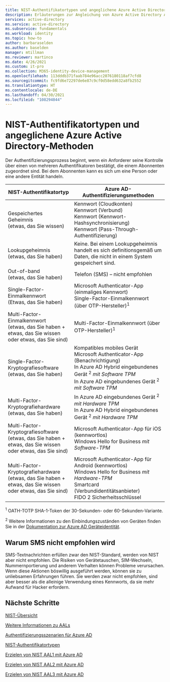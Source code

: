 ```yaml
---
title: NIST-Authentifikatortypen und angeglichene Azure Active Directory-Methoden
description: Erläuterungen zur Angleichung von Azure Active Directory Authentifizierungsmethoden an NIST-Authentifikatortypen.
services: active-directory
ms.service: active-directory
ms.subservice: fundamentals
ms.workload: identity
ms.topic: how-to
author: barbaraselden
ms.author: baselden
manager: mtillman
ms.reviewer: martinco
ms.date: 4/26/2021
ms.custom: it-pro
ms.collection: M365-identity-device-management
ms.openlocfilehash: 113dddb371faab784e96acc2076180118af7cfd8
ms.sourcegitcommit: fc9fd6e72297de6e87c9cf0d58edd632a8fb2552
ms.translationtype: HT
ms.contentlocale: de-DE
ms.lasthandoff: 04/30/2021
ms.locfileid: "108294044"
---
```

# <a name="nist-authenticator-types-and-aligned-azure-active-directory-methods"></a>NIST-Authentifikatortypen und angeglichene Azure Active Directory-Methoden

Der Authentifizierungsprozess beginnt, wenn ein Anforderer seine Kontrolle über einen von mehreren Authentifikatoren bestätigt, die einem Abonnenten zugeordnet sind. Bei dem Abonnenten kann es sich um eine Person oder eine andere Entität handeln.

| NIST-Authentifikatortyp| Azure AD-Authentifizierungsmethoden |
| - | - |
|  Gespeichertes Geheimnis <br> (etwas, das Sie wissen)|  Kennwort (Cloudkonten)  <br>Kennwort (Verbund)<br> Kennwort (Kennwort-Hashsynchronisierung)<br>Kennwort (Pass-Through-Authentifizierung) |
|Lookupgeheimnis <br> (etwas, das Sie haben)| Keine. Bei einem Lookupgeheimnis handelt es sich definitionsgemäß um Daten, die nicht in einem System gespeichert sind. |
|Out-of-band <br>(etwas, das Sie haben)| Telefon (SMS) – nicht empfohlen |
| Single-Factor-Einmalkennwort <br>‎(Etwas, das Sie haben)| Microsoft Authenticator-App (einmaliges Kennwort)  <br>Single-Factor-Einmalkennwort ‎(über OTP-Hersteller)<sup data-htmlnode="">1</sup> | 
| Multi-Factor-Einmalkennwort<br>(etwas, das Sie haben + etwas, das Sie wissen oder etwas, das Sie sind)| Multi-Factor-Einmalkennwort ‎(über OTP-Hersteller)<sup data-htmlnode="">1</sup>| 
|Single-Factor-Kryptografiesoftware<br>(etwas, das Sie haben)|Kompatibles mobiles Gerät <br> Microsoft Authenticator-App (Benachrichtigung) <br> In Azure AD Hybrid eingebundenes Gerät <sup data-htmlnode="">2</sup> *mit Software TPM*<br> In Azure AD eingebundenes Gerät <sup data-htmlnode="">2</sup> *mit Software TPM* |
| Multi-Factor-Kryptografiehardware <br>(etwas, das Sie haben) | In Azure AD eingebundenes Gerät <sup data-htmlnode="">2</sup> *mit Hardware TPM* <br> In Azure AD Hybrid eingebundenes Gerät <sup data-htmlnode="">2</sup> *mit Hardware TPM*|
|Multi-Factor-Kryptografiesoftware<br>(etwas, das Sie haben + etwas, das Sie wissen oder etwas, das Sie sind) | Microsoft Authenticator-App für iOS (kennwortlos)<br> Windows Hello for Business *mit Software-TPM* |
|Multi-Factor-Kryptografiehardware <br>(etwas, das Sie haben + etwas, das Sie wissen oder etwas, das Sie sind) |Microsoft Authenticator-App für Android (kennwortlos)<br> Windows Hello for Business *mit Hardware-TPM*<br> Smartcard (Verbundidentitätsanbieter) <br> FIDO 2 Sicherheitsschlüssel |


<sup data-htmlnode="">1</sup> OATH-TOTP SHA-1-Token der 30-Sekunden- oder 60-Sekunden-Variante.

<sup data-htmlnode="">2</sup> Weitere Informationen zu den Einbindungszuständen von Geräten finden Sie in der [Dokumentation zur Azure AD Geräteidentität](https://docs.microsoft.com/azure/active-directory/devices/). 

## <a name="why-sms-isnt-recommended"></a>Warum SMS nicht empfohlen wird 

SMS-Textnachrichten erfüllen zwar den NIST-Standard, werden von NIST aber nicht empfohlen. Die Risiken von Gerätetauschen, SIM-Wechseln, Nummernportierung und anderem Verhalten können Probleme verursachen. Wenn diese Aktionen böswillig ausgeführt werden, können sie zu unliebsamen Erfahrungen führen. Sie werden zwar nicht empfohlen, sind aber besser als die alleinige Verwendung eines Kennworts, da sie mehr Aufwand für Hacker erfordern. 

## <a name="next-steps"></a>Nächste Schritte 

[NIST-Übersicht](nist-overview.md)

[Weitere Informationen zu AALs](nist-about-authenticator-assurance-levels.md)

[Authentifizierungsszenarien für Azure AD](nist-authentication-basics.md)

[NIST-Authentifikatortypen](nist-authenticator-types.md)

[Erzielen von NIST AAL1 mit Azure AD](nist-authenticator-assurance-level-1.md)

[Erzielen von NIST AAL2 mit Azure AD](nist-authenticator-assurance-level-2.md)

[Erzielen von NIST AAL3 mit Azure AD](nist-authenticator-assurance-level-3.md) 

